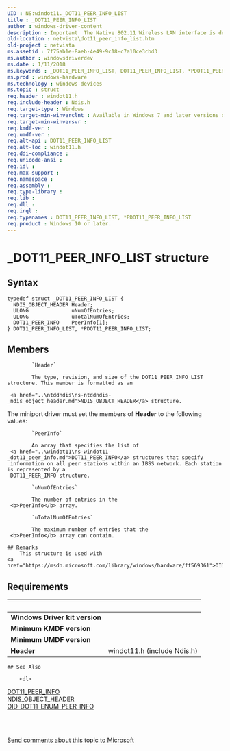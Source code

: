 ```yaml
---
UID : NS:windot11._DOT11_PEER_INFO_LIST
title : _DOT11_PEER_INFO_LIST
author : windows-driver-content
description : Important  The Native 802.11 Wireless LAN interface is deprecated in Windows 10 and later.
old-location : netvista\dot11_peer_info_list.htm
old-project : netvista
ms.assetid : 7f75ab1e-8aeb-4e49-9c18-c7a10ce3cbd3
ms.author : windowsdriverdev
ms.date : 1/11/2018
ms.keywords : _DOT11_PEER_INFO_LIST, DOT11_PEER_INFO_LIST, *PDOT11_PEER_INFO_LIST
ms.prod : windows-hardware
ms.technology : windows-devices
ms.topic : struct
req.header : windot11.h
req.include-header : Ndis.h
req.target-type : Windows
req.target-min-winverclnt : Available in Windows 7 and later versions of the Windows operating   systems.
req.target-min-winversvr : 
req.kmdf-ver : 
req.umdf-ver : 
req.alt-api : DOT11_PEER_INFO_LIST
req.alt-loc : windot11.h
req.ddi-compliance : 
req.unicode-ansi : 
req.idl : 
req.max-support : 
req.namespace : 
req.assembly : 
req.type-library : 
req.lib : 
req.dll : 
req.irql : 
req.typenames : DOT11_PEER_INFO_LIST, *PDOT11_PEER_INFO_LIST
req.product : Windows 10 or later.
---
```


# _DOT11_PEER_INFO_LIST structure


## Syntax
````
typedef struct _DOT11_PEER_INFO_LIST {
  NDIS_OBJECT_HEADER Header;
  ULONG              uNumOfEntries;
  ULONG              uTotalNumOfEntries;
  DOT11_PEER_INFO    PeerInfo[1];
} DOT11_PEER_INFO_LIST, *PDOT11_PEER_INFO_LIST;
````

## Members

        
            `Header`

            The type, revision, and size of the DOT11_PEER_INFO_LIST structure. This member is formatted as an
     
     <a href="..\ntddndis\ns-ntddndis-_ndis_object_header.md">NDIS_OBJECT_HEADER</a> structure.
     

The miniport driver must set the members of 
     <b>Header</b> to the following values:
        
            `PeerInfo`

            An array that specifies the list of 
     <a href="..\windot11\ns-windot11-_dot11_peer_info.md">DOT11_PEER_INFO</a> structures that specify
     information on all peer stations within an IBSS network. Each station is represented by a
     DOT11_PEER_INFO structure.
        
            `uNumOfEntries`

            The number of entries in the 
     <b>PeerInfo</b> array.
        
            `uTotalNumOfEntries`

            The maximum number of entries that the 
     <b>PeerInfo</b> array can contain.

    ## Remarks
        This structure is used with 
    <a href="https://msdn.microsoft.com/library/windows/hardware/ff569361">OID_DOT11_ENUM_PEER_INFO</a>.

## Requirements
| &nbsp; | &nbsp; |
| ---- |:---- |
| **Windows Driver kit version** |  |
| **Minimum KMDF version** |  |
| **Minimum UMDF version** |  |
| **Header** | windot11.h (include Ndis.h) |

    ## See Also

        <dl>
<dt>
<a href="..\windot11\ns-windot11-_dot11_peer_info.md">DOT11_PEER_INFO</a>
</dt>
<dt>
<a href="..\ntddndis\ns-ntddndis-_ndis_object_header.md">NDIS_OBJECT_HEADER</a>
</dt>
<dt>
<a href="https://msdn.microsoft.com/library/windows/hardware/ff569361">OID_DOT11_ENUM_PEER_INFO</a>
</dt>
</dl>
 

 

<a href="mailto:wsddocfb@microsoft.com?subject=Documentation%20feedback [netvista\netvista]:%20DOT11_PEER_INFO_LIST structure%20 RELEASE:%20(1/11/2018)&amp;body=%0A%0APRIVACY STATEMENT%0A%0AWe use your feedback to improve the documentation. We don't use your email address for any other purpose, and we'll remove your email address from our system after the issue that you're reporting is fixed. While we're working to fix this issue, we might send you an email message to ask for more info. Later, we might also send you an email message to let you know that we've addressed your feedback.%0A%0AFor more info about Microsoft's privacy policy, see http://privacy.microsoft.com/en-us/default.aspx." title="Send comments about this topic to Microsoft">Send comments about this topic to Microsoft</a>